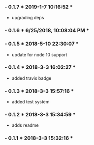 ### - 0.1.7 * 2019-1-7 10:16:52 *

   - upgrading deps 


 ### - 0.1.6 * 6/25/2018, 10:08:04 PM *

  


 ### - 0.1.5 * 2018-5-10 22:30:07 *

   - update for node 10 support 


 ### - 0.1.4 * 2018-3-3 16:02:27 *

   - added travis badge 


 ### - 0.1.3 * 2018-3-3 15:57:16 *

   - added test system 


 ### - 0.1.2 * 2018-3-3 15:34:59 *

   - adds readme 


 ### - 0.1.1 * 2018-3-3 15:32:16 *

  


 